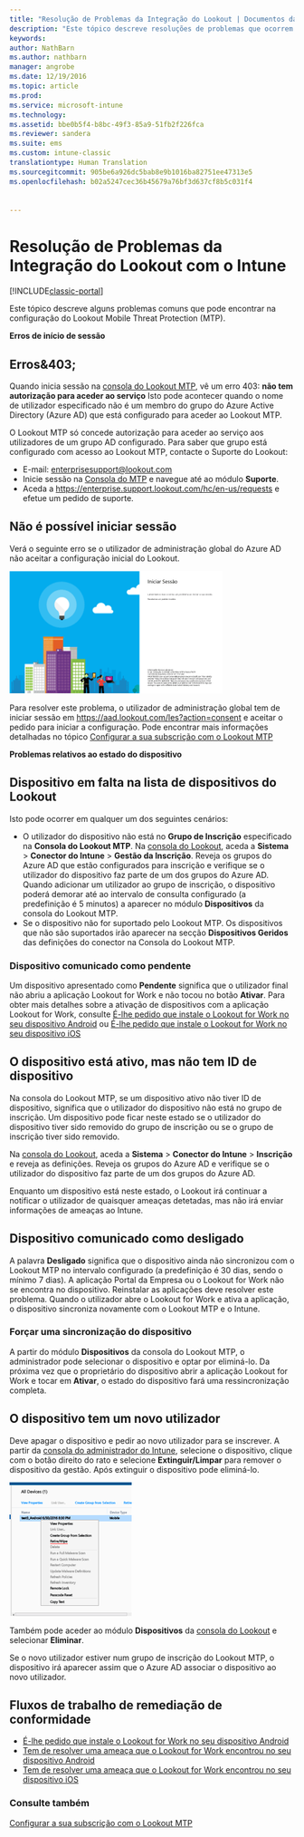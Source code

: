 ```yaml
---
title: "Resolução de Problemas da Integração do Lookout | Documentos da Microsoft"
description: "Este tópico descreve resoluções de problemas que ocorrem frequentemente com a Integração do Lookout"
keywords: 
author: NathBarn
ms.author: nathbarn
manager: angrobe
ms.date: 12/19/2016
ms.topic: article
ms.prod: 
ms.service: microsoft-intune
ms.technology: 
ms.assetid: bbe0b5f4-b8bc-49f3-85a9-51fb2f226fca
ms.reviewer: sandera
ms.suite: ems
ms.custom: intune-classic
translationtype: Human Translation
ms.sourcegitcommit: 905be6a926dc5bab8e9b1016ba82751ee47313e5
ms.openlocfilehash: b02a5247cec36b45679a76bf3d637cf8b5c031f4


---
```


# <a name="troubleshoot-lookout-integration-with-intune"></a>Resolução de Problemas da Integração do Lookout com o Intune

[!INCLUDE[classic-portal](../includes/classic-portal.md)]

Este tópico descreve alguns problemas comuns que pode encontrar na configuração do Lookout Mobile Threat Protection (MTP).

**Erros de início de sessão**

## <a name="403-errors"></a>Erros&403;
Quando inicia sessão na [consola do Lookout MTP](https://aad.lookout.com), vê um erro 403: **não tem autorização para aceder ao serviço** Isto pode acontecer quando o nome de utilizador especificado não é um membro do grupo do Azure Active Directory (Azure AD) que está configurado para aceder ao Lookout MTP.

O Lookout MTP só concede autorização para aceder ao serviço aos utilizadores de um grupo AD configurado. Para saber que grupo está configurado com acesso ao Lookout MTP, contacte o Suporte do Lookout:

* E-mail: enterprisesupport@lookout.com
* Inicie sessão na [Consola do MTP](http://aad.lookout.com) e navegue até ao módulo **Suporte**.
* Aceda a https://enterprise.support.lookout.com/hc/en-us/requests e efetue um pedido de suporte.

## <a name="unable-to-sign-in"></a>Não é possível iniciar sessão
Verá o seguinte erro se o utilizador de administração global do Azure AD não aceitar a configuração inicial do Lookout.

![captura de ecrã do ecrã de início de sessão do Lookout a mostrar um erro de início de sessão](../media/mtp/lookout-mtp-consent-not-accepted-error.png)

Para resolver este problema, o utilizador de administração global tem de iniciar sessão em https://aad.lookout.com/les?action=consent e aceitar o pedido para iniciar a configuração. Pode encontrar mais informações detalhadas no tópico [Configurar a sua subscrição com o Lookout MTP](../deploy-use/set-up-your-subscription-with-lookout-mtp.md)

**Problemas relativos ao estado do dispositivo**

## <a name="device-missing-from-lookout-device-list"></a>Dispositivo em falta na lista de dispositivos do Lookout

Isto pode ocorrer em qualquer um dos seguintes cenários:
* O utilizador do dispositivo não está no **Grupo de Inscrição** especificado na **Consola do Lookout MTP**.  Na [consola do Lookout](http://aad.lookout.com), aceda a **Sistema** > **Conector do Intune** > **Gestão da Inscrição**.  Reveja os grupos do Azure AD que estão configurados para inscrição e verifique se o utilizador do dispositivo faz parte de um dos grupos do Azure AD.  Quando adicionar um utilizador ao grupo de inscrição, o dispositivo poderá demorar até ao intervalo de consulta configurado (a predefinição é 5 minutos) a aparecer no módulo **Dispositivos** da consola do Lookout MTP.
* Se o dispositivo não for suportado pelo Lookout MTP.  Os dispositivos que não são suportados irão aparecer na secção **Dispositivos Geridos** das definições do conector na Consola do Lookout MTP.

### <a name="device-reported-as-pending"></a>Dispositivo comunicado como **pendente**

Um dispositivo apresentado como **Pendente** significa que o utilizador final não abriu a aplicação Lookout for Work e não tocou no botão **Ativar**. Para obter mais detalhes sobre a ativação de dispositivos com a aplicação Lookout for Work, consulte [É-lhe pedido que instale o Lookout for Work no seu dispositivo Android](http://docs.microsoft.com/intune/enduser/you-are-prompted-to-install-lookout-for-work-android) ou [É-lhe pedido que instale o Lookout for Work no seu dispositivo iOS](https://docs.microsoft.com/en-us/intune/enduser/you-are-prompted-to-install-lookout-for-work-ios)

## <a name="device-whos-active-but-has-no-device-id"></a>O dispositivo está ativo, mas não tem ID de dispositivo
Na consola do Lookout MTP, se um dispositivo ativo não tiver ID de dispositivo, significa que o utilizador do dispositivo não está no grupo de inscrição. Um dispositivo pode ficar neste estado se o utilizador do dispositivo tiver sido removido do grupo de inscrição ou se o grupo de inscrição tiver sido removido.

Na [consola do Lookout](http://aad.lookout.com), aceda a **Sistema** > **Conector do Intune** > **Inscrição** e reveja as definições.  Reveja os grupos do Azure AD e verifique se o utilizador do dispositivo faz parte de um dos grupos do Azure AD.

Enquanto um dispositivo está neste estado, o Lookout irá continuar a notificar o utilizador de quaisquer ameaças detetadas, mas não irá enviar informações de ameaças ao Intune.

## <a name="device-reported-as-disconnected"></a>Dispositivo comunicado como **desligado**

A palavra **Desligado** significa que o dispositivo ainda não sincronizou com o Lookout MTP no intervalo configurado (a predefinição é 30 dias, sendo o mínimo 7 dias). A aplicação Portal da Empresa ou o Lookout for Work não se encontra no dispositivo. Reinstalar as aplicações deve resolver este problema. Quando o utilizador abre o Lookout for Work e ativa a aplicação, o dispositivo sincroniza novamente com o Lookout MTP e o Intune.

### <a name="forcing-a-device-sync"></a>Forçar uma sincronização do dispositivo
A partir do módulo **Dispositivos** da consola do Lookout MTP, o administrador pode selecionar o dispositivo e optar por eliminá-lo.   Da próxima vez que o proprietário do dispositivo abrir a aplicação Lookout for Work e tocar em **Ativar**, o estado do dispositivo fará uma ressincronização completa.

## <a name="device-has-a-new-user"></a>O dispositivo tem um novo utilizador
Deve apagar o dispositivo e pedir ao novo utilizador para se inscrever.  A partir da [consola do administrador do Intune](https://manage.microsoft.com), selecione o dispositivo, clique com o botão direito do rato e selecione **Extinguir/Limpar** para remover o dispositivo da gestão. Após extinguir o dispositivo pode eliminá-lo.

![captura de ecrã do módulo dispositivo na consola de administração do Intune com a opção extinguir/limpar apresentada](../media/mtp/mtp-retire-device-intune-console.png)

Também pode aceder ao módulo **Dispositivos** da [consola do Lookout](http://aad.lookout.com) e selecionar **Eliminar**.

Se o novo utilizador estiver num grupo de inscrição do Lookout MTP, o dispositivo irá aparecer assim que o Azure AD associar o dispositivo ao novo utilizador.

## <a name="compliance-remediation-workflows"></a>Fluxos de trabalho de remediação de conformidade
- [É-lhe pedido que instale o Lookout for Work no seu dispositivo Android]( http://docs.microsoft.com/intune/enduser/you-are-prompted-to-install-lookout-for-work-android)
- [Tem de resolver uma ameaça que o Lookout for Work encontrou no seu dispositivo Android](http://docs.microsoft.com/intune/enduser/you-need-to-resolve-a-threat-found-by-lookout-for-work-android)
- [Tem de resolver uma ameaça que o Lookout for Work encontrou no seu dispositivo iOS](https://docs.microsoft.com/en-us/intune/enduser/you-need-to-resolve-a-threat-found-by-lookout-for-work-ios)


### <a name="see-also"></a>Consulte também
[Configurar a sua subscrição com o Lookout MTP](https://docs.microsoft.com/en-us/intune/deploy-use/set-up-your-subscription-with-lookout-mtp)



<!--HONumber=Feb17_HO3-->


